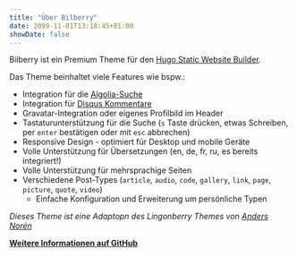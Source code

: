 ```yaml
---
title: "Über Bilberry"
date: 2099-11-01T13:18:45+01:00
showDate: false
---
```

Bilberry ist ein Premium Theme für den [Hugo Static Website Builder](https://gohugo.io).

Das Theme beinhaltet viele Features wie bspw.:

- Integration für die [Algolia-Suche](https://algolia.com)
- Integration für [Disqus Kommentare](https://disqus.com)
- Gravatar-Integration oder eigenes Profilbild im Header
- Tastaturunterstützung für die Suche (`s` Taste drücken, etwas Schreiben, per `enter` bestätigen oder mit `esc` abbrechen)
- Responsive Design - optimiert für Desktop und mobile Geräte
- Volle Unterstützung für Übersetzungen (en, de, fr, ru, es bereits integriert!)
- Volle Unterstützung für mehrsprachige Seiten
- Verschiedene Post-Types (`article`, `audio`, `code`, `gallery`, `link`, `page`, `picture`, `quote`, `video`)
    - Einfache Konfiguration und Erweiterung um persönliche Typen


*Dieses Theme ist eine Adaptopn des Lingonberry Themes von [Anders Norén](http://www.andersnoren.se/teman/lingonberry-wordpress-theme/)*

**[Weitere Informationen auf GitHub](https://github.com/Lednerb/bilberry-hugo-theme)**
